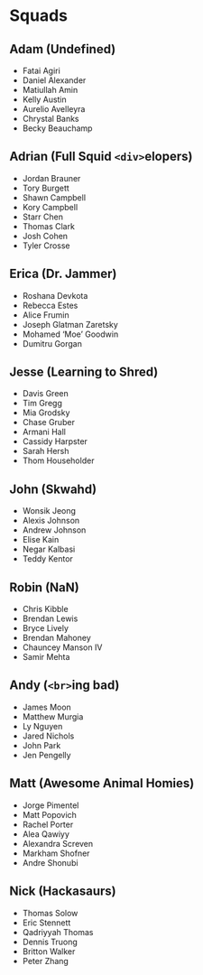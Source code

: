 # Squads

## Adam (Undefined)
- Fatai Agiri
- Daniel Alexander
- Matiullah Amin
- Kelly Austin
- Aurelio Avelleyra
- Chrystal Banks
- Becky Beauchamp

## Adrian (Full Squid `<div>`elopers)
- Jordan Brauner
- Tory Burgett
- Shawn	Campbell
- Kory Campbell
- Starr	Chen
- Thomas Clark
- Josh Cohen
- Tyler	Crosse

## Erica (Dr. Jammer)
- Roshana	Devkota
- Rebecca	Estes
- Alice	Frumin
- Joseph	Glatman Zaretsky
- Mohamed ‘Moe’	Goodwin
- Dumitru	Gorgan

## Jesse (Learning to Shred)
- Davis Green
- Tim Gregg
- Mia Grodsky
- Chase	Gruber
- Armani Hall
- Cassidy Harpster
- Sarah Hersh
- Thom Householder

## John (Skwahd)
- Wonsik Jeong
- Alexis Johnson
- Andrew Johnson
- Elise	Kain
- Negar	Kalbasi
- Teddy	Kentor

## Robin (NaN)
- Chris	Kibble
- Brendan	Lewis
- Bryce	Lively
- Brendan	Mahoney
- Chauncey	Manson IV
- Samir	Mehta

## Andy (`<br>`ing bad)
- James	Moon
- Matthew	Murgia
- Ly Nguyen
- Jared	Nichols
- John Park
- Jen Pengelly

## Matt (Awesome Animal Homies)
- Jorge	Pimentel
- Matt Popovich
- Rachel Porter
- Alea Qawiyy
- Alexandra	Screven
- Markham	Shofner
- Andre	Shonubi

## Nick (Hackasaurs)
- Thomas Solow
- Eric Stennett
- Qadriyyah Thomas
- Dennis Truong
- Britton Walker
- Peter Zhang
